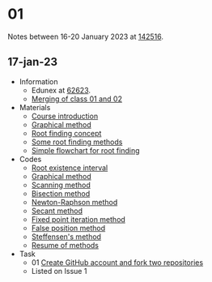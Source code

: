 # 01
Notes between 16-20 January 2023 at [142516](https://edunex.itb.ac.id/courses/44705/preview/142516).



## 17-jan-23
- Information
  + Edunex at [62623](https://edunex.itb.ac.id/courses/44705/preview/142516/62623).
  + [Merging of class 01 and 02](20220117-5.jpg)
- Materials
  + [Course introduction](20220117-0.jpeg)
  + [Graphical method](20220117-1.jpeg)
  + [Root finding concept](20220117-2.jpeg)
  + [Some root finding methods](20220117-3.jpeg)
  + [Simple flowchart for root finding](20220117-4.jpeg)
- Codes
  + [Root existence interval](https://github.com/dudung/py-jupyter-nb/blob/main/src/nummeth/root_finding/one/root_existence_interval.ipynb)
  + [Graphical method](https://github.com/dudung/py-jupyter-nb/blob/main/src/nummeth/root_finding/one/graphical_method.ipynb)
  + [Scanning method](https://github.com/dudung/py-jupyter-nb/blob/main/src/nummeth/root_finding/one/scanning_method.ipynb)
  + [Bisection method](https://github.com/dudung/py-jupyter-nb/blob/main/src/nummeth/root_finding/one/bisection_method.ipynb)
  + [Newton-Raphson method](https://github.com/dudung/py-jupyter-nb/blob/main/src/nummeth/root_finding/one/newton_raphson_method.ipynb)
  + [Secant method](https://github.com/dudung/py-jupyter-nb/blob/main/src/nummeth/root_finding/one/secant_method.ipynb)
  + [Fixed point iteration method](https://github.com/dudung/py-jupyter-nb/blob/main/src/nummeth/root_finding/one/fixed_point_iteration_method.ipynb)
  + [False position method](https://github.com/dudung/py-jupyter-nb/blob/main/src/nummeth/root_finding/one/false_position_method.ipynb)
  + [Steffensen's method](https://github.com/dudung/py-jupyter-nb/blob/main/src/nummeth/root_finding/one/steffensen_method.ipynb)
  + [Resume of methods](https://github.com/dudung/py-jupyter-nb/blob/main/src/nummeth/root_finding/one/resume_of_methods.ipynb)
- Task
  + 01 [Create GitHub account and fork two repositories](https://github.com/dudung/fi4002-01-2022-2/issues/1)
  + Listed on Issue 1
  <!--
    1. https://github.com/mrzqi/
    2. https://github.com/ariawahyuw
    3. https://github.com/RahmaliaNur
    4. https://github.com/4damrr
    5. https://github.com/AriaRachmat
    6. https://github.com/Luqmanalifio
    7. https://github.com/ldwgvnbthvn
    8. https://github.com/rais1608
    9. https://github.com/axelfarrelh
    10. https://github.com/RizkaFinesya
    11. https://github.com/Farrelfasya
    12. https://github.com/mhaidarzz
-->
